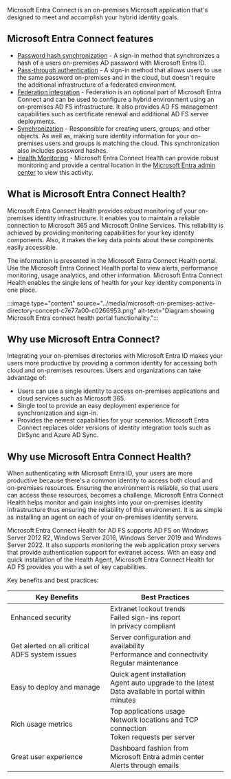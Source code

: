 Microsoft Entra Connect is an on-premises Microsoft application that's designed to meet and accomplish your hybrid identity goals.

## Microsoft Entra Connect features

 -  [Password hash synchronization](/entra/identity/hybrid/connect/whatis-phs) \- A sign-in method that synchronizes a hash of a users on-premises AD password with Microsoft Entra ID.
 -  [Pass-through authentication](/entra/identity/hybrid/connect/how-to-connect-pta) \- A sign-in method that allows users to use the same password on-premises and in the cloud, but doesn't require the additional infrastructure of a federated environment.
 -  [Federation integration](/entra/identity/hybrid/connect/how-to-connect-fed-whatis) \- Federation is an optional part of Microsoft Entra Connect and can be used to configure a hybrid environment using an on-premises AD FS infrastructure. It also provides AD FS management capabilities such as certificate renewal and additional AD FS server deployments.
 -  [Synchronization](/entra/identity/hybrid/connect/how-to-connect-sync-whatis) \- Responsible for creating users, groups, and other objects. As well as, making sure identity information for your on-premises users and groups is matching the cloud. This synchronization also includes password hashes.
 -  [Health Monitoring](/entra/identity/hybrid/connect/whatis-azure-ad-connect#what-is-azure-ad-connect-health) \- Microsoft Entra Connect Health can provide robust monitoring and provide a central location in the [Microsoft Entra admin center](https://entra.microsoft.com/) to view this activity.

## What is Microsoft Entra Connect Health?

Microsoft Entra Connect Health provides robust monitoring of your on-premises identity infrastructure. It enables you to maintain a reliable connection to Microsoft 365 and Microsoft Online Services. This reliability is achieved by providing monitoring capabilities for your key identity components. Also, it makes the key data points about these components easily accessible.

The information is presented in the Microsoft Entra Connect Health portal. Use the Microsoft Entra Connect Health portal to view alerts, performance monitoring, usage analytics, and other information. Microsoft Entra Connect Health enables the single lens of health for your key identity components in one place.

:::image type="content" source="../media/microsoft-on-premises-active-directory-concept-c7e77a00-c0266953.png" alt-text="Diagram showing Microsoft Entra connect health portal functionality.":::


## Why use Microsoft Entra Connect?

Integrating your on-premises directories with Microsoft Entra ID makes your users more productive by providing a common identity for accessing both cloud and on-premises resources. Users and organizations can take advantage of:

 -  Users can use a single identity to access on-premises applications and cloud services such as Microsoft 365.<br>
 -  Single tool to provide an easy deployment experience for synchronization and sign-in.
 -  Provides the newest capabilities for your scenarios. Microsoft Entra Connect replaces older versions of identity integration tools such as DirSync and Azure AD Sync.

## Why use Microsoft Entra Connect Health?

When authenticating with Microsoft Entra ID, your users are more productive because there's a common identity to access both cloud and on-premises resources. Ensuring the environment is reliable, so that users can access these resources, becomes a challenge. Microsoft Entra Connect Health helps monitor and gain insights into your on-premises identity infrastructure thus ensuring the reliability of this environment. It is as simple as installing an agent on each of your on-premises identity servers.

Microsoft Entra Connect Health for AD FS supports AD FS on Windows Server 2012 R2, Windows Server 2016, Windows Server 2019 and Windows Server 2022. It also supports monitoring the web application proxy servers that provide authentication support for extranet access. With an easy and quick installation of the Health Agent, Microsoft Entra Connect Health for AD FS provides you with a set of key capabilities.

Key benefits and best practices:

| **Key Benefits**                               | **Best Practices**                                                                                      |
| ---------------------------------------------- | ------------------------------------------------------------------------------------------------------- |
| Enhanced security                              | Extranet lockout trends<br>Failed sign-ins report<br>In privacy compliant                               |
| Get alerted on all critical ADFS system issues | Server configuration and availability<br>Performance and connectivity<br>Regular maintenance            |
| Easy to deploy and manage                      | Quick agent installation<br>Agent auto upgrade to the latest<br>Data available in portal within minutes |
| Rich usage metrics                             | Top applications usage<br>Network locations and TCP connection<br>Token requests per server             |
| Great user experience                          | Dashboard fashion from Microsoft Entra admin center<br>Alerts through emails                            |
